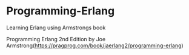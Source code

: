 # Programming-Erlang
Learning Erlang using Armstrongs book

Programming Erlang 2nd Edition by Joe Armstrong(https://pragprog.com/book/jaerlang2/programming-erlang)
